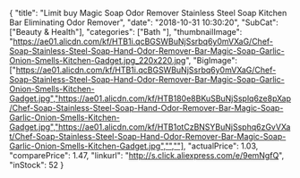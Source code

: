 {
	"title": "Limit buy Magic Soap Odor Remover Stainless Steel Soap Kitchen Bar Eliminating Odor Remover",
	"date": "2018-10-31 10:30:20",
	"SubCat": ["Beauty & Health"],
	"categories": ["Bath "],
	"thumbnailImage": "https://ae01.alicdn.com/kf/HTB1i.qcBGSWBuNjSsrbq6y0mVXaG/Chef-Soap-Stainless-Steel-Soap-Hand-Odor-Remover-Bar-Magic-Soap-Garlic-Onion-Smells-Kitchen-Gadget.jpg_220x220.jpg",
	"BigImage": ["https://ae01.alicdn.com/kf/HTB1i.qcBGSWBuNjSsrbq6y0mVXaG/Chef-Soap-Stainless-Steel-Soap-Hand-Odor-Remover-Bar-Magic-Soap-Garlic-Onion-Smells-Kitchen-Gadget.jpg","https://ae01.alicdn.com/kf/HTB180e8BKuSBuNjSsplq6ze8pXap/Chef-Soap-Stainless-Steel-Soap-Hand-Odor-Remover-Bar-Magic-Soap-Garlic-Onion-Smells-Kitchen-Gadget.jpg","https://ae01.alicdn.com/kf/HTB1otCzBNSYBuNjSsphq6zGvVXat/Chef-Soap-Stainless-Steel-Soap-Hand-Odor-Remover-Bar-Magic-Soap-Garlic-Onion-Smells-Kitchen-Gadget.jpg","",""],
	"actualPrice": 1.03,
	"comparePrice": 1.47,
	"linkurl": "http://s.click.aliexpress.com/e/9emNgfQ",
	"inStock": 52
}
